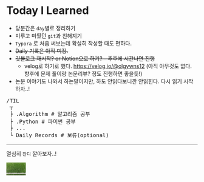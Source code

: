 # Today I Learned

- 당분간은 `day`별로 정리하기
- 미루고 미뤘던 `git`과 친해지기
- `Typora` 로 처음 써보는데 확실히 작성할 때도 편하다.
- ~~Daily 기록은 아직 미정.~~ 
- ~~깃블로그 재시작? or Notion으로 하기? - 추후에 시간나면 진행~~ 
  - velog로 하기로 했다. https://velog.io/@olgywns12 (아직 아무것도 없다. 향후에 문제 풀이랑 논문리뷰? 정도 진행하면 좋을듯!)
- 논문 이야기도 나와서 하는말이지만, 하도 안읽다보니깐 안읽힌다. 다시 읽기 시작하자..!

<pre>
/TIL
 ┬  
 ├ .Algorithm # 알고리즘 공부
 ├ .Python # 파이썬 공부
 ├ ...
 └ Daily Records # 보류(optional)
</pre>




----

열심히 `잔디` 깔아보자..!

<img src="README.assets/13735228-축구장-잔디.jpg" alt="축구장 잔디 로열티 무료 사진, 그림, 이미지 그리고 스톡포토그래피. Image 13735228." style="zoom:5%;" align="left"  />

 



